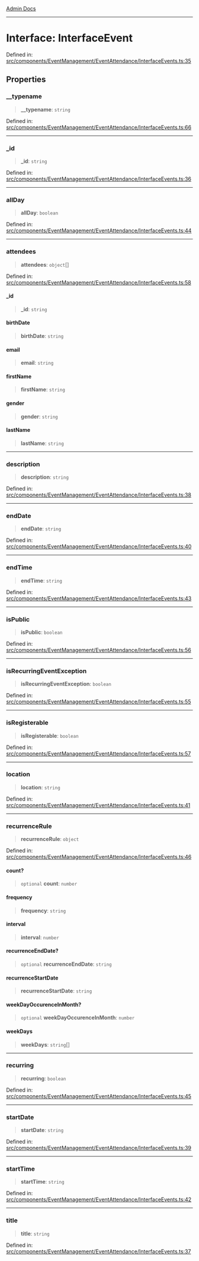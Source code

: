 [Admin Docs](/)

***

# Interface: InterfaceEvent

Defined in: [src/components/EventManagement/EventAttendance/InterfaceEvents.ts:35](https://github.com/Aad1tya27/talawa-admin/blob/dd4a08e622d0fa38bcf9758a530e8cdf917dbac8/src/components/EventManagement/EventAttendance/InterfaceEvents.ts#L35)

## Properties

### \_\_typename

> **\_\_typename**: `string`

Defined in: [src/components/EventManagement/EventAttendance/InterfaceEvents.ts:66](https://github.com/Aad1tya27/talawa-admin/blob/dd4a08e622d0fa38bcf9758a530e8cdf917dbac8/src/components/EventManagement/EventAttendance/InterfaceEvents.ts#L66)

***

### \_id

> **\_id**: `string`

Defined in: [src/components/EventManagement/EventAttendance/InterfaceEvents.ts:36](https://github.com/Aad1tya27/talawa-admin/blob/dd4a08e622d0fa38bcf9758a530e8cdf917dbac8/src/components/EventManagement/EventAttendance/InterfaceEvents.ts#L36)

***

### allDay

> **allDay**: `boolean`

Defined in: [src/components/EventManagement/EventAttendance/InterfaceEvents.ts:44](https://github.com/Aad1tya27/talawa-admin/blob/dd4a08e622d0fa38bcf9758a530e8cdf917dbac8/src/components/EventManagement/EventAttendance/InterfaceEvents.ts#L44)

***

### attendees

> **attendees**: `object`[]

Defined in: [src/components/EventManagement/EventAttendance/InterfaceEvents.ts:58](https://github.com/Aad1tya27/talawa-admin/blob/dd4a08e622d0fa38bcf9758a530e8cdf917dbac8/src/components/EventManagement/EventAttendance/InterfaceEvents.ts#L58)

#### \_id

> **\_id**: `string`

#### birthDate

> **birthDate**: `string`

#### email

> **email**: `string`

#### firstName

> **firstName**: `string`

#### gender

> **gender**: `string`

#### lastName

> **lastName**: `string`

***

### description

> **description**: `string`

Defined in: [src/components/EventManagement/EventAttendance/InterfaceEvents.ts:38](https://github.com/Aad1tya27/talawa-admin/blob/dd4a08e622d0fa38bcf9758a530e8cdf917dbac8/src/components/EventManagement/EventAttendance/InterfaceEvents.ts#L38)

***

### endDate

> **endDate**: `string`

Defined in: [src/components/EventManagement/EventAttendance/InterfaceEvents.ts:40](https://github.com/Aad1tya27/talawa-admin/blob/dd4a08e622d0fa38bcf9758a530e8cdf917dbac8/src/components/EventManagement/EventAttendance/InterfaceEvents.ts#L40)

***

### endTime

> **endTime**: `string`

Defined in: [src/components/EventManagement/EventAttendance/InterfaceEvents.ts:43](https://github.com/Aad1tya27/talawa-admin/blob/dd4a08e622d0fa38bcf9758a530e8cdf917dbac8/src/components/EventManagement/EventAttendance/InterfaceEvents.ts#L43)

***

### isPublic

> **isPublic**: `boolean`

Defined in: [src/components/EventManagement/EventAttendance/InterfaceEvents.ts:56](https://github.com/Aad1tya27/talawa-admin/blob/dd4a08e622d0fa38bcf9758a530e8cdf917dbac8/src/components/EventManagement/EventAttendance/InterfaceEvents.ts#L56)

***

### isRecurringEventException

> **isRecurringEventException**: `boolean`

Defined in: [src/components/EventManagement/EventAttendance/InterfaceEvents.ts:55](https://github.com/Aad1tya27/talawa-admin/blob/dd4a08e622d0fa38bcf9758a530e8cdf917dbac8/src/components/EventManagement/EventAttendance/InterfaceEvents.ts#L55)

***

### isRegisterable

> **isRegisterable**: `boolean`

Defined in: [src/components/EventManagement/EventAttendance/InterfaceEvents.ts:57](https://github.com/Aad1tya27/talawa-admin/blob/dd4a08e622d0fa38bcf9758a530e8cdf917dbac8/src/components/EventManagement/EventAttendance/InterfaceEvents.ts#L57)

***

### location

> **location**: `string`

Defined in: [src/components/EventManagement/EventAttendance/InterfaceEvents.ts:41](https://github.com/Aad1tya27/talawa-admin/blob/dd4a08e622d0fa38bcf9758a530e8cdf917dbac8/src/components/EventManagement/EventAttendance/InterfaceEvents.ts#L41)

***

### recurrenceRule

> **recurrenceRule**: `object`

Defined in: [src/components/EventManagement/EventAttendance/InterfaceEvents.ts:46](https://github.com/Aad1tya27/talawa-admin/blob/dd4a08e622d0fa38bcf9758a530e8cdf917dbac8/src/components/EventManagement/EventAttendance/InterfaceEvents.ts#L46)

#### count?

> `optional` **count**: `number`

#### frequency

> **frequency**: `string`

#### interval

> **interval**: `number`

#### recurrenceEndDate?

> `optional` **recurrenceEndDate**: `string`

#### recurrenceStartDate

> **recurrenceStartDate**: `string`

#### weekDayOccurenceInMonth?

> `optional` **weekDayOccurenceInMonth**: `number`

#### weekDays

> **weekDays**: `string`[]

***

### recurring

> **recurring**: `boolean`

Defined in: [src/components/EventManagement/EventAttendance/InterfaceEvents.ts:45](https://github.com/Aad1tya27/talawa-admin/blob/dd4a08e622d0fa38bcf9758a530e8cdf917dbac8/src/components/EventManagement/EventAttendance/InterfaceEvents.ts#L45)

***

### startDate

> **startDate**: `string`

Defined in: [src/components/EventManagement/EventAttendance/InterfaceEvents.ts:39](https://github.com/Aad1tya27/talawa-admin/blob/dd4a08e622d0fa38bcf9758a530e8cdf917dbac8/src/components/EventManagement/EventAttendance/InterfaceEvents.ts#L39)

***

### startTime

> **startTime**: `string`

Defined in: [src/components/EventManagement/EventAttendance/InterfaceEvents.ts:42](https://github.com/Aad1tya27/talawa-admin/blob/dd4a08e622d0fa38bcf9758a530e8cdf917dbac8/src/components/EventManagement/EventAttendance/InterfaceEvents.ts#L42)

***

### title

> **title**: `string`

Defined in: [src/components/EventManagement/EventAttendance/InterfaceEvents.ts:37](https://github.com/Aad1tya27/talawa-admin/blob/dd4a08e622d0fa38bcf9758a530e8cdf917dbac8/src/components/EventManagement/EventAttendance/InterfaceEvents.ts#L37)
